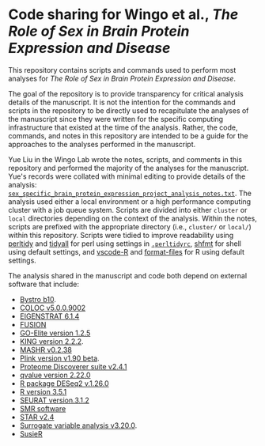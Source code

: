 # Code sharing for Wingo et al., _The Role of Sex in Brain Protein Expression and Disease_

This repository contains scripts and commands used to perform most analyses for _The Role of Sex in Brain Protein Expression and Disease_.

The goal of the repository is to provide transparency for critical analysis details of the manuscript.
It is not the intention for the commands and scripts in the repository to be directly used to recapitulate the analyses of the manuscript since they were written for the specific computing infrastructure that existed at the time of the analysis.
Rather, the code, commands, and notes in this repository are intended to be a guide for the approaches to the analyses performed in the manuscript.

Yue Liu in the Wingo Lab wrote the notes, scripts, and comments in this repository and performed the majority of the analyses for the manuscript. Yue's records were collated with minimal editing to provide details of the analysis: [`sex_specific_brain_protein_expression_project_analysis_notes.txt`](sex_specific_brain_protein_expression_project_analysis_notes.txt).
The analysis used either a local environment or a high performance computing cluster with a job queue system.
Scripts are divided into either `cluster` or `local` directories depending on the context of the analysis.
Within the notes, scripts are prefixed with the appropriate directory (i.e., `cluster/` or `local/`) within this repository.
Scripts were tidied to improve readability using [perltidy](https://metacpan.org/pod/Code::TidyAll::Plugin::PerlTidy) and [tidyall](https://metacpan.org/pod/tidyall) for perl using settings in [`.perltidyrc`](.perltidyrc), [shfmt](https://github.com/mvdan/sh) for shell using default settings, and [vscode-R](https://github.com/REditorSupport/vscode-R) and [format-files](https://github.com/jbockle/format-files) for R using default settings.

The analysis shared in the manuscript and code both depend on external software that include:

- [Bystro b10](https://github.com/akotlar/bystro/blob/b10/INSTALL.md).
- [COLOC v5.0.0.9002](https://chr1swallace.github.io/coloc/)
- [EIGENSTRAT 6.1.4](https://github.com/DReichLab/EIG/tree/master/EIGENSTRAT)
- [FUSION](http://gusevlab.org/projects/fusion)
- [GO-Elite version 1.2.5](http://www.genmapp.org/go_elite/)
- [KING version 2.2.2](https://www.kingrelatedness.com/history.shtml).
- [MASHR v0.2.38](https://github.com/stephenslab/mashr)
- [Plink version v1.90 beta](https://www.cog-genomics.org/plink/1.9/).
- [Proteome Discoverer suite v2.4.1](https://www.thermofisher.com/order/catalog/product/OPTON-31099)
- [qvalue version 2.22.0](https://www.bioconductor.org/packages/release/bioc/html/qvalue.html)
- [R package DESeq2 v.1.26.0](https://bioconductor.org/packages/release/bioc/html/DESeq2.html)
- [R version 3.5.1](https://www.r-project.org/)
- [SEURAT version.3.1.2](https://github.com/satijalab/seurat/)
- [SMR software](https://cnsgenomics.com/software/smr)
- [STAR v2.4](https://github.com/alexdobin/STAR)
- [Surrogate variable analysis v3.20.0](https://www.rdocumentation.org/packages/sva/versions/3.20.0).
- [SusieR](https://stephenslab.github.io/susieR/index.html)
